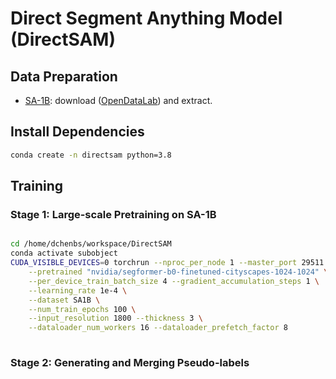 # Direct Segment Anything Model (DirectSAM)

## Data Preparation

- [SA-1B](https://ai.meta.com/datasets/segment-anything/): download ([OpenDataLab](https://opendatalab.com/OpenDataLab/SA-1B)) and extract.





## Install Dependencies

```bash
conda create -n directsam python=3.8

```


## Training

### Stage 1: Large-scale Pretraining on SA-1B

```bash

cd /home/dchenbs/workspace/DirectSAM
conda activate subobject
CUDA_VISIBLE_DEVICES=0 torchrun --nproc_per_node 1 --master_port 29511 train.py \
    --pretrained "nvidia/segformer-b0-finetuned-cityscapes-1024-1024" \
    --per_device_train_batch_size 4 --gradient_accumulation_steps 1 \
    --learning_rate 1e-4 \
    --dataset SA1B \
    --num_train_epochs 100 \
    --input_resolution 1800 --thickness 3 \
    --dataloader_num_workers 16 --dataloader_prefetch_factor 8
    
```

### Stage 2: Generating and Merging Pseudo-labels

```bash


```